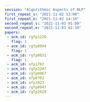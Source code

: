 ```yaml
---
session: "Algorithmic Aspects of NLP"
first_repeat_s: "2021-11-02 13:00" 
first_repeat_e: "2021-11-02 14:10" 
second_repeat_s: "2021-11-03 01:00" 
second_repeat_e: "2021-11-03 02:10"
papers:
 - acm_id: rgfp1226
   flag: 1
 - acm_id: rgfp0994
   flag: 1
 - acm_id: rgfp0831
   flag: 1
 - acm_id: afp1782
 - acm_id: rgfp2207
 - acm_id: rgfp0967
 - acm_id: afp0702
 - acm_id: afp1923
 - acm_id: rgfp0947
 - acm_id: rgfp2028
---
```

